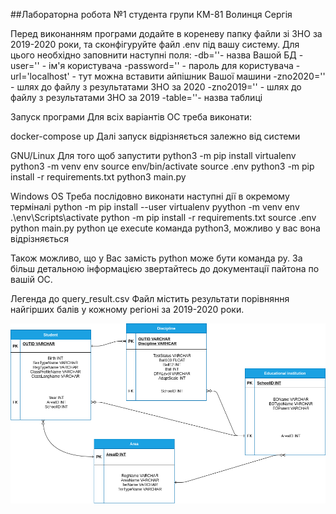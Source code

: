 ##Лабораторна робота №1 студента групи КМ-81 Волинця Сергія

Перед виконанням програми додайте в кореневу папку файли зі ЗНО за 
2019-2020 роки, та сконфігуруйте файл .env під вашу систему.
Для цього необхідно заповнити наступні поля:
-db=''- назва Вашой БД
-user='' - ім'я користувача
-password='' - пароль для користувача
-url='localhost' - тут можна вставити айпішник Вашої машини
-zno2020='' - шлях до файлу з результатами ЗНО за 2020
-zno2019='' - шлях до файлу з результатами ЗНО за 2019
-table=''- назва таблиці

Запуск програми
Для всіх варіантів ОС треба виконати:

docker-compose up
Далі запуск відрізняється залежно від системи

GNU/Linux Для того щоб запустити
python3 -m pip install virtualenv
python3 -m venv env
source env/bin/activate
source .env
python3 -m pip install -r requirements.txt
python3 main.py

Windows OS Треба послідовно виконати наступні дії в окремому терміналі
python -m pip install --user virtualenv
pyython -m venv env
.\env\Scripts\activate
python -m pip install -r requirements.txt
source .env
python main.py
python це execute команда python3, можливо у вас вона відрізняється

Також можливо, що у Вас замість python може бути команда py. За більш детальною
інформацією звертайтесь до документації пайтона по вашій ОC.

Легенда до query_result.csv
Файл містить результати порівняння найгірших балів у кожному регіоні за 2019-2020
роки.

![image](physical.png)

